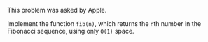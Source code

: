 This problem was asked by Apple.

Implement the function `fib(n)`, which returns the `n`th number in the Fibonacci sequence, using only `O(1)` space.